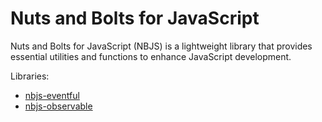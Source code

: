 # Nuts and Bolts for JavaScript

Nuts and Bolts for JavaScript (NBJS) is a lightweight library that provides essential utilities and functions to enhance JavaScript development.

Libraries:

- [nbjs-eventful](https://github.com/alex-netkachov/nbjs-eventful)
- [nbjs-observable](https://github.com/alex-netkachov/nbjs-observabler)
